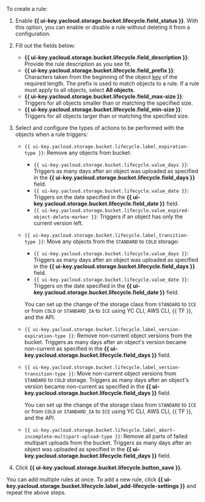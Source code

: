 To create a rule:

1. Enable **{{ ui-key.yacloud.storage.bucket.lifecycle.field_status }}**. With this option, you can enable or disable a rule without deleting it from a configuration.
1. Fill out the fields below:
   * **{{ ui-key.yacloud.storage.bucket.lifecycle.field_description }}**: Provide the rule description as you see fit.
   * **{{ ui-key.yacloud.storage.bucket.lifecycle.field_prefix }}**: Characters taken from the beginning of the object [key](../concepts/object.md#key) of the required length. The prefix is used to match objects to a rule. If a rule must apply to all objects, select **All objects**.
   * **{{ ui-key.yacloud.storage.bucket.lifecycle.field_max-size }}**: Triggers for all objects smaller than or matching the specified size.
   * **{{ ui-key.yacloud.storage.bucket.lifecycle.field_min-size }}**: Triggers for all objects larger than or matching the specified size.
1. Select and configure the types of actions to be performed with the objects when a rule triggers:
   * `{{ ui-key.yacloud.storage.bucket.lifecycle.label_expiration-type }}`: Remove any objects from bucket:

      * `{{ ui-key.yacloud.storage.bucket.lifecycle.value_days }}`: Triggers as many days after an object was uploaded as specified in the **{{ ui-key.yacloud.storage.bucket.lifecycle.field_days }}** field.
      * `{{ ui-key.yacloud.storage.bucket.lifecycle.value_date }}`: Triggers on the date specified in the **{{ ui-key.yacloud.storage.bucket.lifecycle.field_date }}** field.
      * `{{ ui-key.yacloud.storage.bucket.lifecycle.value_expired-object-delete-marker }}`: Triggers if an object has only the current version left.

   * `{{ ui-key.yacloud.storage.bucket.lifecycle.label_transition-type }}`: Move any objects from the `STANDARD` to `COLD` storage:

      * `{{ ui-key.yacloud.storage.bucket.lifecycle.value_days }}`: Triggers as many days after an object was uploaded as specified in the **{{ ui-key.yacloud.storage.bucket.lifecycle.field_days }}** field.
      * `{{ ui-key.yacloud.storage.bucket.lifecycle.value_date }}`: Triggers on the date specified in the **{{ ui-key.yacloud.storage.bucket.lifecycle.field_date }}** field.

      You can set up the change of the storage class from `STANDARD` to `ICE` or from `COLD` or `STANDARD_IA` to `ICE` using YC CLI, AWS CLI, {{ TF }}, and the API.

   * `{{ ui-key.yacloud.storage.bucket.lifecycle.label_version-expiration-type }}`: Remove non-current object versions from the bucket. Triggers as many days after an object's version became non-current as specified in the **{{ ui-key.yacloud.storage.bucket.lifecycle.field_days }}** field.
   * `{{ ui-key.yacloud.storage.bucket.lifecycle.label_version-transition-type }}`: Move non-current object versions from `STANDARD` to `COLD` storage. Triggers as many days after an object's version became non-current as specified in the **{{ ui-key.yacloud.storage.bucket.lifecycle.field_days }}** field.

      You can set up the change of the storage class from `STANDARD` to `ICE` or from `COLD` or `STANDARD_IA` to `ICE` using YC CLI, AWS CLI, {{ TF }}, and the API.

   * `{{ ui-key.yacloud.storage.bucket.lifecycle.label_abort-incomplete-multipart-upload-type }}`: Remove all parts of failed multipart uploads from the bucket. Triggers as many days after an object was uploaded as specified in the **{{ ui-key.yacloud.storage.bucket.lifecycle.field_days }}** field.

1. Click **{{ ui-key.yacloud.storage.bucket.lifecycle.button_save }}**.

You can add multiple rules at once. To add a new rule, click **{{ ui-key.yacloud.storage.bucket.lifecycle.label_add-lifecycle-settings }}** and repeat the above steps.